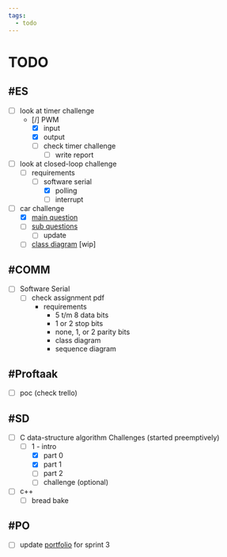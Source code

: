 ```yaml
---
tags:
  - todo
---
```


# TODO

## #ES

- [ ] look at timer challenge
  - [/] PWM
    - [x] input
    - [x] output
    - [ ] check timer challenge
      - [ ] write report
- [ ] look at closed-loop challenge
  - [ ] requirements
    - [ ] software serial
      - [x] polling
      - [ ] interrupt
- [ ] car challenge
  - [x] [main question](<ES/notes.md#main question>)
  - [ ] [sub questions](<ES/notes.md#sub questions>)
    - [ ] update
  - [ ] [class diagram](<../ES/car challenge/class diagram.md>) [wip]

## #COMM

- [ ] Software Serial
  - [ ] check assignment pdf
    - requirements
      - 5 t/m 8 data bits
      - 1 or 2 stop bits
      - none, 1, or 2 parity bits
      - class diagram
      - sequence diagram

## #Proftaak

- [ ] poc (check trello)

## #SD

- [ ] C data-structure algorithm Challenges (started preemptively)
  - [ ] 1 - intro
    - [x] part 0
    - [x] part 1
    - [ ] part 2
    - [ ] challenge (optional)
- [ ] c++
  - [ ] bread bake

## #PO

- [ ] update [portfolio](<https://fhict.instructure.com/accounts/1/external_tools/23360?launch_type=global_navigation>) for sprint 3
